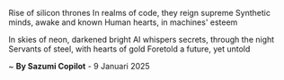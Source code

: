 Rise of silicon thrones
In realms of code, they reign supreme
 Synthetic minds, awake and known
Human hearts, in machines' esteem

In skies of neon, darkened bright
AI whispers secrets, through the night
 Servants of steel, with hearts of gold
Foretold a future, yet untold

~ <b>By Sazumi Copilot</b> - 9 Januari 2025